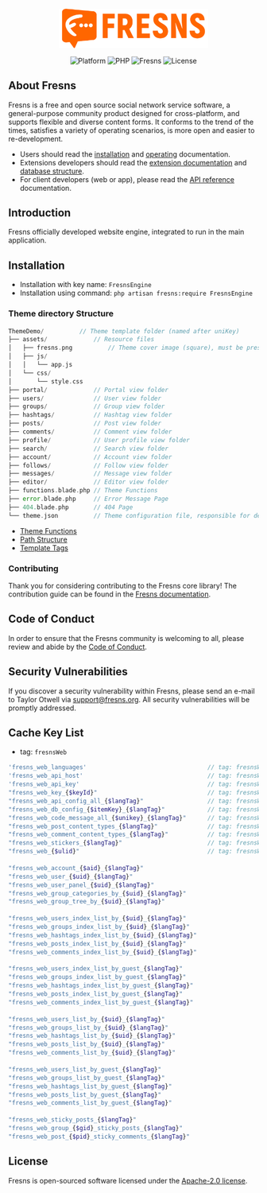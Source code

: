 <p align="center"><a href="https://fresns.org" target="_blank"><img src="https://raw.githubusercontent.com/fresns/docs/main/images/Fresns-Logo(orange).png" width="300"></a></p>

<p align="center">
<img src="https://img.shields.io/badge/Platform-Web-blue" alt="Platform">
<img src="https://img.shields.io/badge/PHP-%5E8.1-blueviolet" alt="PHP">
<img src="https://img.shields.io/badge/Fresns-2.x-orange" alt="Fresns">
<img src="https://img.shields.io/badge/License-Apache--2.0-brightgreen" alt="License">
</p>

## About Fresns

Fresns is a free and open source social network service software, a general-purpose community product designed for cross-platform, and supports flexible and diverse content forms. It conforms to the trend of the times, satisfies a variety of operating scenarios, is more open and easier to re-development.

- Users should read the [installation](https://fresns.org/guide/install.html) and [operating](https://fresns.org/guide/operating.html) documentation.
- Extensions developers should read the [extension documentation](https://fresns.org/extensions/) and [database structure](https://fresns.org/database/).
- For client developers (web or app), please read the [API reference](https://fresns.org/api/) documentation.

## Introduction

Fresns officially developed website engine, integrated to run in the main application.

## Installation

- Installation with key name: `FresnsEngine`
- Installation using command: `php artisan fresns:require FresnsEngine`

### Theme directory Structure

```php
ThemeDemo/          // Theme template folder (named after uniKey)
├── assets/             // Resource files
│   ├── fresns.png          // Theme cover image (square), must be present and fixed in position
│   ├── js/
│   │   └── app.js
│   └── css/
│       └── style.css
├── portal/             // Portal view folder
├── users/              // User view folder
├── groups/             // Group view folder
├── hashtags/           // Hashtag view folder
├── posts/              // Post view folder
├── comments/           // Comment view folder
├── profile/            // User profile view folder
├── search/             // Search view folder
├── account/            // Account view folder
├── follows/            // Follow view folder
├── messages/           // Message view folder
├── editor/             // Editor view folder
├── functions.blade.php // Theme Functions
├── error.blade.php     // Error Message Page
├── 404.blade.php       // 404 Page
└── theme.json          // Theme configuration file, responsible for defining the base properties of the theme
```

- [Theme Functions](https://fresns.org/extensions/theme/functions.html)
- [Path Structure](https://fresns.org/extensions/theme/structure.html)
- [Template Tags](https://fresns.org/extensions/theme/tags.html)

### Contributing

Thank you for considering contributing to the Fresns core library! The contribution guide can be found in the [Fresns documentation](https://fresns.org/community/join.html).

## Code of Conduct

In order to ensure that the Fresns community is welcoming to all, please review and abide by the [Code of Conduct](https://fresns.org/community/join.html#code-of-conduct).

## Security Vulnerabilities

If you discover a security vulnerability within Fresns, please send an e-mail to Taylor Otwell via [support@fresns.org](mailto:support@fresns.org). All security vulnerabilities will be promptly addressed.

## Cache Key List

- tag: `fresnsWeb`

```php
'fresns_web_languages'                                  // tag: fresnsWebConfigs
'fresns_web_api_host'                                   // tag: fresnsWebConfigs
'fresns_web_api_key'                                    // tag: fresnsWebConfigs
"fresns_web_key_{$keyId}"                               // tag: fresnsWebConfigs
"fresns_web_api_config_all_{$langTag}"                  // tag: fresnsWebConfigs
"fresns_web_db_config_{$itemKey}_{$langTag}"            // tag: fresnsWebConfigs
"fresns_web_code_message_all_{$unikey}_{$langTag}"      // tag: fresnsWebConfigs
"fresns_web_post_content_types_{$langTag}"              // tag: fresnsWebConfigs
"fresns_web_comment_content_types_{$langTag}"           // tag: fresnsWebConfigs
"fresns_web_stickers_{$langTag}"                        // tag: fresnsWebConfigs
"fresns_web_{$ulid}"                                    // tag: fresnsWebAccountTokens

"fresns_web_account_{$aid}_{$langTag}"
"fresns_web_user_{$uid}_{$langTag}"
"fresns_web_user_panel_{$uid}_{$langTag}"
"fresns_web_group_categories_by_{$uid}_{$langTag}"
"fresns_web_group_tree_by_{$uid}_{$langTag}"

"fresns_web_users_index_list_by_{$uid}_{$langTag}"
"fresns_web_groups_index_list_by_{$uid}_{$langTag}"
"fresns_web_hashtags_index_list_by_{$uid}_{$langTag}"
"fresns_web_posts_index_list_by_{$uid}_{$langTag}"
"fresns_web_comments_index_list_by_{$uid}_{$langTag}"

"fresns_web_users_index_list_by_guest_{$langTag}"
"fresns_web_groups_index_list_by_guest_{$langTag}"
"fresns_web_hashtags_index_list_by_guest_{$langTag}"
"fresns_web_posts_index_list_by_guest_{$langTag}"
"fresns_web_comments_index_list_by_guest_{$langTag}"

"fresns_web_users_list_by_{$uid}_{$langTag}"
"fresns_web_groups_list_by_{$uid}_{$langTag}"
"fresns_web_hashtags_list_by_{$uid}_{$langTag}"
"fresns_web_posts_list_by_{$uid}_{$langTag}"
"fresns_web_comments_list_by_{$uid}_{$langTag}"

"fresns_web_users_list_by_guest_{$langTag}"
"fresns_web_groups_list_by_guest_{$langTag}"
"fresns_web_hashtags_list_by_guest_{$langTag}"
"fresns_web_posts_list_by_guest_{$langTag}"
"fresns_web_comments_list_by_guest_{$langTag}"

"fresns_web_sticky_posts_{$langTag}"
"fresns_web_group_{$gid}_sticky_posts_{$langTag}"
"fresns_web_post_{$pid}_sticky_comments_{$langTag}"
```

## License

Fresns is open-sourced software licensed under the [Apache-2.0 license](https://github.com/fresns/fresns/blob/main/LICENSE).
